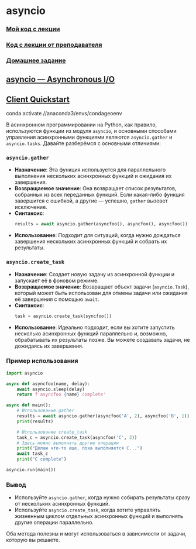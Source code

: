 # asyncio

### [Мой код с лекции](asincio)
### [Код с лекции от преподавателя](async_100)

### [Домашнее задание]()

## [asyncio — Asynchronous I/O](https://docs.python.org/3/library/asyncio.html)
## [Client Quickstart](https://docs.aiohttp.org/en/stable/client_quickstart.html)

conda activate //anaconda3/envs/condageoenv

В асинхронном программировании на Python, как правило, используются функции из модуля `asyncio`, и основными способами управления асинхронными функциями являются `asyncio.gather` и `asyncio.tasks`. Давайте разберёмся с основными отличиями:

### `asyncio.gather`
- **Назначение**: Эта функция используется для параллельного выполнения нескольких асинхронных функций и ожидания их завершения.
- **Возвращаемое значение**: Она возвращает список результатов, собранных из всех переданных функций. Если какая-либо функция завершится с ошибкой, а другие — успешно, `gather` вызовет исключение.
- **Синтаксис**: 
  ```python
  results = await asyncio.gather(asyncfoo(), asyncfoo(), asyncfoo())
  ```
- **Использование**: Подходит для ситуаций, когда нужно дождаться завершения нескольких асинхронных функций и собрать их результаты.

### `asyncio.create_task`
- **Назначение**: Создает новую задачу из асинхронной функции и запускает её в фоновом режиме.
- **Возвращаемое значение**: Возвращает объект задачи (`asyncio.Task`), который может быть использован для отмены задачи или ожидания её завершения с помощью `await`.
- **Синтаксис**: 
  ```python
  task = asyncio.create_task(syncfoo())
  ```
- **Использование**: Идеально подходит, если вы хотите запустить несколько асинхронных функций параллельно и, возможно, обрабатывать их результаты позже. Вы можете создавать задачи, не дожидаясь их завершения.

### Пример использования
```python
import asyncio

async def asyncfoo(name, delay):
    await asyncio.sleep(delay)
    return f'asyncfoo {name} complete'

async def main():
    # Использование gather
    results = await asyncio.gather(asyncfoo('A', 2), asyncfoo('B', 1))
    print(results)

    # Использование create_task
    task_c = asyncio.create_task(asyncfoo('C', 3))
    # Здесь можно выполнять другие операции
    print("Делаю что-то еще, пока выполняется C...")
    await task_c
    print("C complete")

asyncio.run(main())
```

### Вывод
- Используйте `asyncio.gather`, когда нужно собирать результаты сразу от нескольких асинхронных функций.
- Используйте `asyncio.create_task`, когда хотите управлять жизненным циклом отдельных асинхронных функций и выполнять другие операции параллельно. 

Оба метода полезны и могут использоваться в зависимости от задачи, которую вы решаете. 
